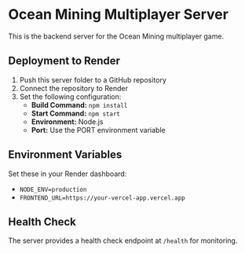 # Ocean Mining Multiplayer Server

This is the backend server for the Ocean Mining multiplayer game.

## Deployment to Render

1. Push this server folder to a GitHub repository
2. Connect the repository to Render
3. Set the following configuration:
   - **Build Command:** `npm install`
   - **Start Command:** `npm start`
   - **Environment:** Node.js
   - **Port:** Use the PORT environment variable

## Environment Variables

Set these in your Render dashboard:

- `NODE_ENV=production`
- `FRONTEND_URL=https://your-vercel-app.vercel.app`

## Health Check

The server provides a health check endpoint at `/health` for monitoring.
